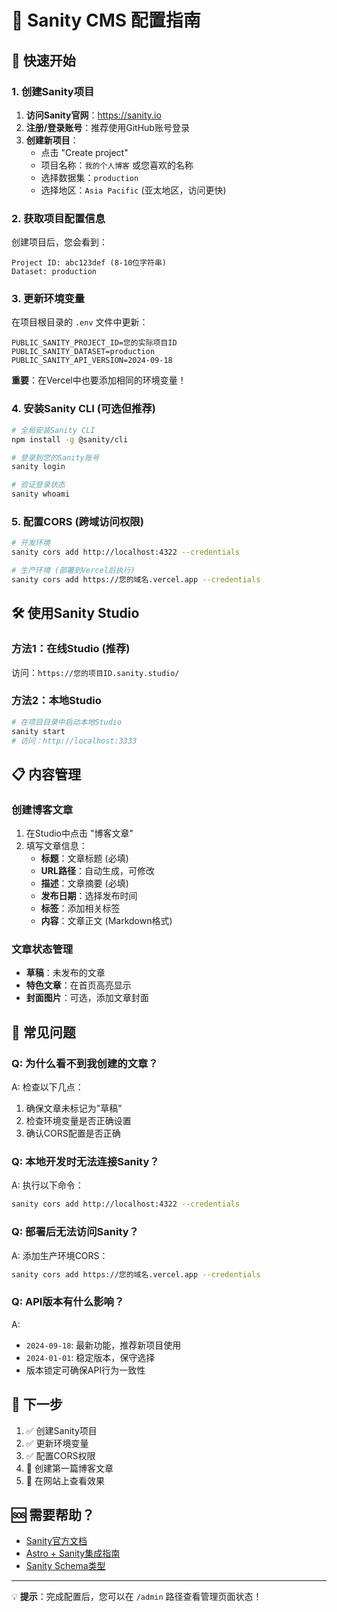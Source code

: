 # 📝 Sanity CMS 配置指南

## 🚀 快速开始

### 1. 创建Sanity项目

1. **访问Sanity官网**：https://sanity.io
2. **注册/登录账号**：推荐使用GitHub账号登录
3. **创建新项目**：
   - 点击 "Create project"
   - 项目名称：`我的个人博客` 或您喜欢的名称
   - 选择数据集：`production`
   - 选择地区：`Asia Pacific` (亚太地区，访问更快)

### 2. 获取项目配置信息

创建项目后，您会看到：
```
Project ID: abc123def (8-10位字符串)
Dataset: production
```

### 3. 更新环境变量

在项目根目录的 `.env` 文件中更新：
```env
PUBLIC_SANITY_PROJECT_ID=您的实际项目ID
PUBLIC_SANITY_DATASET=production
PUBLIC_SANITY_API_VERSION=2024-09-18
```

**重要**：在Vercel中也要添加相同的环境变量！

### 4. 安装Sanity CLI (可选但推荐)

```bash
# 全局安装Sanity CLI
npm install -g @sanity/cli

# 登录到您的Sanity账号
sanity login

# 验证登录状态
sanity whoami
```

### 5. 配置CORS (跨域访问权限)

```bash
# 开发环境
sanity cors add http://localhost:4322 --credentials

# 生产环境 (部署到Vercel后执行)
sanity cors add https://您的域名.vercel.app --credentials
```

## 🛠️ 使用Sanity Studio

### 方法1：在线Studio (推荐)
访问：`https://您的项目ID.sanity.studio/`

### 方法2：本地Studio
```bash
# 在项目目录中启动本地Studio
sanity start
# 访问：http://localhost:3333
```

## 📋 内容管理

### 创建博客文章
1. 在Studio中点击 "博客文章"
2. 填写文章信息：
   - **标题**：文章标题 (必填)
   - **URL路径**：自动生成，可修改
   - **描述**：文章摘要 (必填)
   - **发布日期**：选择发布时间
   - **标签**：添加相关标签
   - **内容**：文章正文 (Markdown格式)

### 文章状态管理
- **草稿**：未发布的文章
- **特色文章**：在首页高亮显示
- **封面图片**：可选，添加文章封面

## 🔧 常见问题

### Q: 为什么看不到我创建的文章？
A: 检查以下几点：
1. 确保文章未标记为"草稿"
2. 检查环境变量是否正确设置
3. 确认CORS配置是否正确

### Q: 本地开发时无法连接Sanity？
A: 执行以下命令：
```bash
sanity cors add http://localhost:4322 --credentials
```

### Q: 部署后无法访问Sanity？
A: 添加生产环境CORS：
```bash
sanity cors add https://您的域名.vercel.app --credentials
```

### Q: API版本有什么影响？
A: 
- `2024-09-18`: 最新功能，推荐新项目使用
- `2024-01-01`: 稳定版本，保守选择
- 版本锁定可确保API行为一致性

## 🎯 下一步

1. ✅ 创建Sanity项目
2. ✅ 更新环境变量
3. ✅ 配置CORS权限
4. 📝 创建第一篇博客文章
5. 🚀 在网站上查看效果

## 🆘 需要帮助？

- [Sanity官方文档](https://www.sanity.io/docs)
- [Astro + Sanity集成指南](https://docs.astro.build/en/guides/cms/sanity/)
- [Sanity Schema类型](https://www.sanity.io/docs/schema-types)

---

💡 **提示**：完成配置后，您可以在 `/admin` 路径查看管理页面状态！